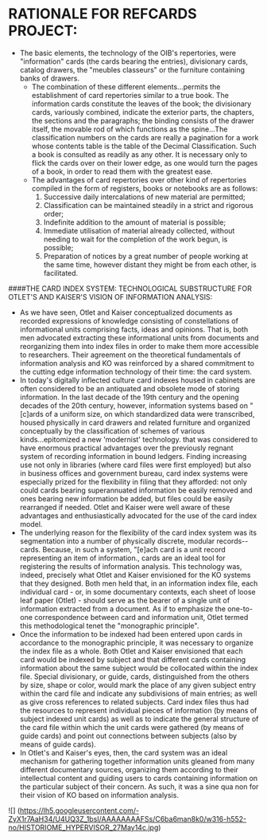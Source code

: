 RATIONALE FOR REFCARDS PROJECT:
==============================
* The basic elements, the technology of the OIB's repertories, were "information" cards (the cards bearing the entries), divisionary cards, catalog drawers, the "meubles classeurs" or the furniture containing banks of drawers.
	* The combination of these different elements...permits the establishment of card repertories similar to a true book. The information cards constitute the leaves of the book; the divisionary cards, variously combined, indicate the exterior parts, the chapters, the sections and the paragraphs; the binding consists of the drawer itself, the movable rod of which functions as the spine...The classification numbers on the cards are really a pagination for a work whose contents table is the table of the Decimal Classification. Such a book is consulted as readily as any other. It is necessary only to flick the cards over on their lower edge, as one would turn the pages of a book, in order to read them with the greatest ease.
	* The advantages of card repertories over other kind of repertories compiled in the form of registers, books or notebooks are as follows:
		1. Successive daily intercalations of new material are permitted;
		2. Classification can be maintained steadily in a strict and rigorous order;
		3. Indefinite addition to the amount of material is possible;
		4. Immediate utilisation of material already collected, without needing to wait for the completion of the work begun, is possible;
		5. Preparation of notices by a great number of people working at the same time, however distant they might be from each other, is facilitated.

####THE CARD INDEX SYSTEM: TECHNOLOGICAL SUBSTRUCTURE FOR OTLET'S AND KAISER'S VISION OF INFORMATION ANALYSIS:
* As we have seen, Otlet and Kaiser conceptualized documents as recorded expressions of knowledge consisting of constellations of informational units comprising facts, ideas and opinions. That is, both men advocated extracting these informational units from documents and reorganizing them into index files in order to make them more accessible to researchers. Their agreement on the theoretical fundamentals of information analysis and KO was reinforced by a shared commitment to the cutting edge information technology of their time: the card system.
* In today's digitally inflected culture card indexes housed in cabinets are often considered to be an antiquated and obsolete mode of storing information. In the last decade of the 19th century and the opening decades of the 20th century, however, information systems based on "[c]ards of a uniform size, on which standardized data were transcribed, housed physically in card drawers and related furniture and organized conceptually by the classification of schemes of various kinds...epitomized a new 'modernist' technology. that was considered to have enormous practical advantages over the previously regnant system of recording information in bound ledgers. Finding increasing use not only in libraries (where card files were first employed) but also in business offices and government bureau, card index systems were especially prized for the flexibility in filing that they afforded: not only could cards bearing superannuated information be easily removed and ones bearing new information be added, but files could be easily rearranged if needed. Otlet and Kaiser were well aware of these advantages and enthusiastically advocated for the use of the card index model.
* The underlying reason for the flexibility of the card index system was its segmentation into a number of physically discrete, modular records--cards. Because, in such a system, "[e]ach card is a unit record representing an item of information., cards are an ideal tool for registering the results of information analysis. This technology was, indeed, precisely what Otlet and Kaiser envisioned for the KO systems that they designed. Both men held that, in an information index file, each individual card - or, in some documentary contexts, each sheet of loose leaf paper (Otlet) - should serve as the bearer of a single unit of information extracted from a document. As if to emphasize the one-to-one correspondence between card and information unit, Otlet termed this methodological tenet the "monographic principle".
* Once the information to be indexed had been entered upon cards in accordance to the monographic principle, it was necessary to organize the index file as a whole. Both Otlet and Kaiser envisioned that each card would be indexed by subject and that different cards containing information about the same subject would be collocated within the index file. Special divisionary, or guide, cards, distinguished from the others by size, shape or color, would mark the place of any given subject entry within the card file and indicate any subdivisions of main entries; as well as give cross references to related subjects. Card index files thus had the resources to represent individual pieces of information (by means of subject indexed unit cards) as well as to indicate the general structure of the card file within which the unit cards were gathered (by means of guide cards) and point out connections between subjects (also by means of guide cards).
* In Otlet's and Kaiser's eyes, then, the card system was an ideal mechanism for gathering together information units gleaned from many different documentary sources, organizing them according to their intellectual content and guiding users to cards containing information on the particular subject of their concern. As such, it was a sine qua non for their vision of KO based on information analysis.


![] (https://lh5.googleusercontent.com/-ZyX1r7AaH34/U4UQ3Z_1bsI/AAAAAAAAFSs/C6ba6man8k0/w316-h552-no/HISTORIOME_HYPERVISOR_27May14c.jpg)
